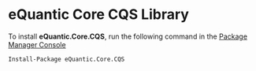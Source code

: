 # eQuantic Core CQS Library

To install **eQuantic.Core.CQS**, run the following command in the [Package Manager Console](https://docs.nuget.org/docs/start-here/using-the-package-manager-console)
```dos
Install-Package eQuantic.Core.CQS
```
